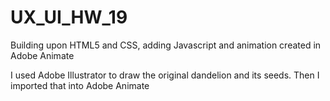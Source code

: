 # UX_UI_HW_19
Building upon HTML5 and CSS, adding Javascript and animation created in Adobe Animate

I used Adobe Illustrator to draw the original dandelion and its seeds.  Then I imported that into Adobe Animate
